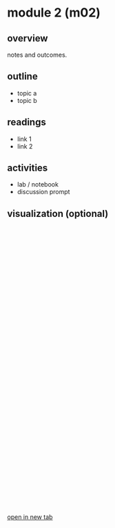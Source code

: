 <!--
worklog. last edit 2025-08-19 by jmill
- populate content for module 2
- added scaffold
-->

# module 2 (m02)

## overview

notes and outcomes.

## outline

- topic a
- topic b

## readings

- link 1
- link 2

## activities

- lab / notebook
- discussion prompt

## visualization (optional)

<!-- iframe placeholder; keep width 100% -->
<iframe src="https://<streamlit-app>.streamlit.app/?embed=true" width="100%" height="650" frameborder="0"></iframe>

[open in new tab](https://<streamlit-app>.streamlit.app/)
